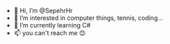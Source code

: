- 👋 Hi, I’m @SepehrHr
- 👀 I’m interested in computer things, tennis, coding...
- 🌱 I’m currently learning C#
- 📫 you can't reach me 😊

<!---
SepehrHr/SepehrHr is a ✨ special ✨ repository because its `README.md` (this file) appears on your GitHub profile.
You can click the Preview link to take a look at your changes.
--->
